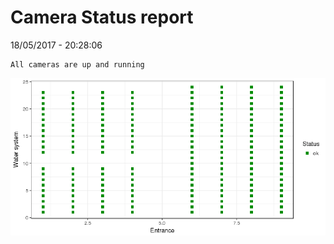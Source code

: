 Camera Status report
================
18/05/2017 - 20:28:06

    All cameras are up and running

![](camreport_files/figure-markdown_github/unnamed-chunk-2-1.png)
